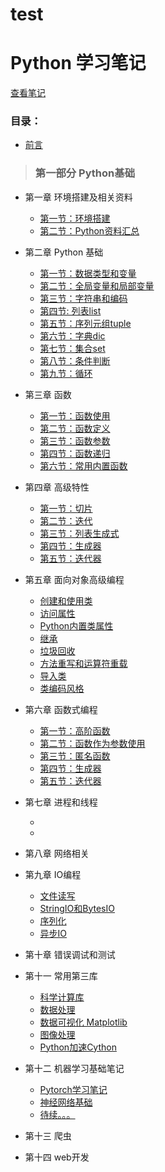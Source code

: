# test
# Python 学习笔记

[查看笔记](http://nbviewer.jupyter.org/github/ZhengHui-Z/PythonNoteForZZH/blob/master/index.ipynb)


### 目录：
- [前言](Preface.ipynb)
> ### 第一部分 Python基础
- 第一章 环境搭建及相关资料
    - [第一节：环境搭建](01-PythonEnvironmentAndResources/Enviroment.ipynb)
    - [第二节：Python资料汇总](01-EnvironmentAndResources/Resources.ipynb)
- 第二章 Python 基础
    - [第一节：数据类型和变量](02-PythonBasics/变量和数据类型.ipynb)
    - [第二节：全局变量和局部变量](02-PythonBasics/全局变量和局部变量.ipynb)
    - [第三节：字符串和编码](02-PythonBasics/字符串和编码.ipynb)
    - [第四节: 列表list](02-PythonBasics/列表list.ipynb)
    - [第五节：序列元组tuple](02-PythonBasics/序列元组tuple.ipynb)
    - [第六节：字典dic](02-PythonBasics/字典dic.ipynb)
    - [第七节：集合set](02-PythonBasics/集合set.ipynb)
    - [第八节：条件判断](02-PythonBasics/条件判断.ipynb)
    - [第九节：循环](02-PythonBasics/循环.ipynb)
- 第三章 函数
    - [第一节：函数使用](03-PythonFunction/函数使用.ipynb)
    - [第二节：函数定义](03-PythonFunction/函数定义.ipynb)
    - [第三节：函数参数](03-PythonFunction/函数参数.ipynb)
    - [第四节：函数递归](03-PythonFunction/函数递归.ipynb)
    - [第六节：常用内置函数](03-PythonFunction/Python%20Built-in%20function/index.ipynb)
- 第四章 高级特性
    - [第一节：切片](04-PythonAdvancedFeatures/切片.ipynb)
    - [第二节：迭代](04-PythonAdvancedFeatures/迭代.ipynb)
    - [第三节：列表生成式](04-PythonAdvancedFeatures/列表生成式.ipynb)
    - [第四节：生成器](04-PythonAdvancedFeatures/生成器.ipynb)
    - [第五节：迭代器](04-PythonAdvancedFeatures/迭代器.ipynb)
    
- 第五章 面向对象高级编程
    - [创建和使用类](05-PythonObject-oriented/创建和使用类.ipynb)
    - [访问属性](05-PythonObject-oriented/访问属性.ipynb)
    - [Python内置类属性](05-PythonObject-oriented/Python内置类属性.ipynb)
    - [继承](05-PythonObject-oriented/继承.ipynb)
    - [垃圾回收](05-PythonObject-oriented/垃圾回收.ipynb)
    - [方法重写和运算符重载](05-PythonObject-oriented/方法重写和运算符重载.ipynb)
    - [导入类](05-PythonObject-oriented/导入类.ipynb)
    - [类编码风格](05-PythonObject-oriented/类编码风格.ipynb)
    
- 第六章 函数式编程
    - [第一节：高阶函数](06-PythonFunctionalProgramming/高阶函数.ipynb)
    - [第二节：函数作为参数使用](06-PythonFunctionalProgramming/函数作为参数使用.ipynb)
    - [第三节：匿名函数](06-PythonFunctionalProgramming/匿名函数.ipynb)
    - [第四节：生成器](06-PythonFunctionalProgramming/生成器.ipynb)
    - [第五节：迭代器](06-PythonFunctionalProgramming/迭代器.ipynb)

- 第七章 进程和线程
    - []()
    - []()
- 第八章 网络相关

- 第九章 IO编程
    - [文件读写](09-IO-programming/文件读写.ipynb)
    - [StringIO和BytesIO](09-IO-programming/StringIO和BytesIO.ipynb)
    - [序列化](09-IO-programming/序列化.ipynb)
    - [异步IO](09-IO-programming/异步IO.ipynb)
- 第十章 错误调试和测试

- 第十一 常用第三库
    - [科学计算库](11-PythonThird-partyLibraries/01-ScientificComputing/index.ipynb)
    - [数据处理](11-PythonThird-partyLibraries/02-DataProcessing/index.ipynb)
    - [数据可视化 Matplotlib](11-PythonThird-partyLibraries/03-DataVisualization/Matplotlib/index.ipynb)
    - [图像处理](11-PythonThird-partyLibraries/04-ImageProcessing/index.ipynb)
    - [Python加速Cython](11-PythonThird-partyLibraries\05-Cython)
- 第十二 机器学习基础笔记
    - [Pytorch学习笔记]()
    - [神经网络基础]()
    - [待续。。。]()

- 第十三 爬虫

- 第十四 web开发
